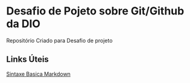 # Desafio de Pojeto sobre Git/Github da DIO
Repositório Criado para Desafio de projeto 

## Links Úteis
[Sintaxe Basica Markdown](https://www.markdownguide.org/basic-syntax/#code)
